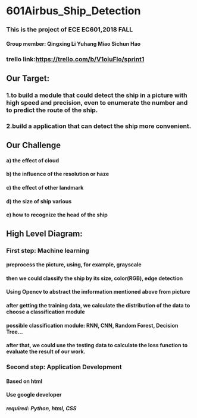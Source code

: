 # 601Airbus_Ship_Detection
### This is the project of ECE EC601,2018 FALL 
#### Group member: Qingxing Li  Yuhang Miao  Sichun Hao
### trello link:https://trello.com/b/V1oiuFlo/sprint1


## Our Target:
### 1.to build a module that could detect the ship in a picture with high speed and precision, even to enumerate the number and to predict the route of the ship. 
### 2.build a application that can detect the ship more convenient.

## Our Challenge
#### a) the effect of cloud 
#### b) the influence of the resolution or haze 
#### c) the effect of other landmark
#### d) the size of ship various 
#### e) how to recognize the head of the ship

## High Level Diagram:

### First step: Machine learning
#### preprocess the picture, using, for example, grayscale
#### then we could classify the ship by its size, color(RGB), edge detection
#### Using Opencv to abstract the imformation mentioned above from picture 
#### after getting the training data, we calculate the distribution of the data to choose a classification module
#### possible classification module: RNN, CNN, Random Forest, Decision Tree...
#### after that, we could use the testing data to calculate the loss function to evaluate the result of our work. 

### Second step: Application Development
#### Based on html
#### Use google developer
##### required: Python, html, CSS



